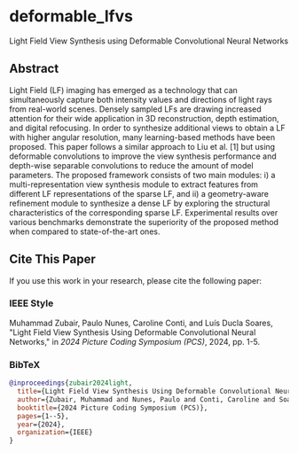 # deformable_lfvs
Light Field View Synthesis using Deformable Convolutional Neural Networks
## Abstract
Light Field (LF) imaging has emerged as a technology that can simultaneously capture both intensity values and directions of light rays from real-world scenes. Densely sampled LFs are drawing increased attention for their wide application in 3D reconstruction, depth estimation, and digital refocusing. In order to synthesize additional views to obtain a LF with higher angular resolution, many learning-based methods have been proposed. This paper follows a similar approach to Liu et al. [1] but using deformable convolutions to improve the view synthesis performance and depth-wise separable convolutions to reduce the amount of model parameters. The proposed framework consists of two main modules: i) a multi-representation view synthesis module to extract features from different LF representations of the sparse LF, and ii) a geometry-aware refinement module to synthesize a dense LF by exploring the structural characteristics of the corresponding sparse LF. Experimental results over various benchmarks demonstrate the superiority of the proposed method when compared to state-of-the-art ones. 
## Cite This Paper

If you use this work in your research, please cite the following paper:

### IEEE Style
Muhammad Zubair, Paulo Nunes, Caroline Conti, and Luís Ducla Soares, "Light Field View Synthesis Using Deformable Convolutional Neural Networks," in *2024 Picture Coding Symposium (PCS)*, 2024, pp. 1-5.

### BibTeX
```bibtex
@inproceedings{zubair2024light,
  title={Light Field View Synthesis Using Deformable Convolutional Neural Networks},
  author={Zubair, Muhammad and Nunes, Paulo and Conti, Caroline and Soares, Lu{\'\i}s Ducla},
  booktitle={2024 Picture Coding Symposium (PCS)},
  pages={1--5},
  year={2024},
  organization={IEEE}
}
